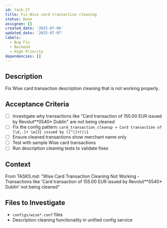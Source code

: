 ```yaml
---
id: task-17
title: Fix Wise card transaction cleaning
status: Done
assignee: []
created_date: '2025-07-06'
updated_date: '2025-07-07'
labels:
  - Bug Fix
  - Backend
  - High Priority
dependencies: []
---
```


## Description

Fix Wise card transaction description cleaning that is not working properly.

## Acceptance Criteria

- [ ] Investigate why transactions like "Card transaction of 155.00 EUR issued by Revolut**0540* Dublin" are not being cleaned
- [ ] Fix the config pattern: `card_transaction_cleanup = Card transaction of [\d,.]+ \w{3} issued by ([^|]+)|\1`
- [ ] Ensure cleaned transactions show merchant name only
- [ ] Test with sample Wise card transactions
- [ ] Run description cleaning tests to validate fixes

## Context

From TASKS.md: "Wise Card Transaction Cleaning Not Working - Transactions like 'Card transaction of 155.00 EUR issued by Revolut**0540* Dublin' not being cleaned"

## Files to Investigate

- `configs/wise*.conf` files
- Description cleaning functionality in unified config service
